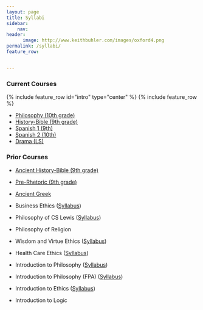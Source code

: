 ```yaml
---
layout: page
title: Syllabi
sidebar:
    nav: 
header:
      image: http://www.keithbuhler.com/images/oxford4.png
permalink: /syllabi/
feature_row:


---
```


### Current Courses


{% include feature_row id="intro" type="center" %}
{% include feature_row %}

- [Philosophy (10th grade)](/trinity-philosophy/)
- [History-Bible (9th grade)](/history/)
- [Spanish 1 (9th)](/spanish1/)
- [Spanish 2 (10th)](/spanish2/)
- [Drama (LS)](/drama/)


### Prior Courses
- [Ancient History-Bible (9th grade) ](/history2017)
- [Pre-Rhetoric (9th grade)](/writing2017)
- [Ancient Greek](/greek)

- Business Ethics ([Syllabus](/syllabus334))  
- Philosophy of CS Lewis ([Syllabus](/syllabus251))  
- Philosophy of Religion    
- Wisdom and Virtue Ethics  ([Syllabus](/syllabus293wisdom))   
- Health Care Ethics ([Syllabus](/syllabus-S2016-305-health-care))             
- Introduction to Philosophy ([Syllabus](/introduction))  
- Introduction to Philosophy (FPA) ([Syllabus](http://www.keithbuhler.com/intro-fpa))
- Introduction to Ethics ([Syllabus](https://docs.google.com/document/d/1u2FI836N6FcWWs2I5BrbLF1tQav9wjcDJiOU0bRkfRw/edit))     
- Introduction to Logic   




